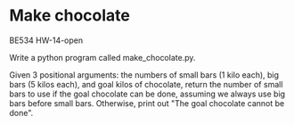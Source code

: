 # Make chocolate
BE534 HW-14-open

Write a python program called make_chocolate.py.

Given 3 positional arguments: the numbers of small bars (1 kilo each), big bars (5 kilos each), and goal kilos of chocolate, return the number of small bars to use if the goal chocolate can be done, assuming we always use big bars before small bars. Otherwise, print out "The goal chocolate cannot be done".

<script>
$ ./make_chocolate.py -h
usage: make_chocolate.py [-h] int int int

Make Chocolate

positional arguments:
  int         the number of small bars
  int         the number of big bars
  int         the number of goal kilos

optional arguments:
  -h, --help  show this help message and exit
<script>


